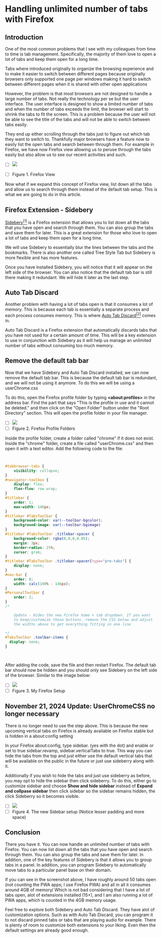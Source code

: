 # Handling unlimited number of tabs with Firefox


## Introduction

One of the most common problems that I see with my colleagues from time to time is tab management. Specifically, the majority of them love to open a lot of tabs and keep them open for a long time.

Tabs where introduced originally to organize the browsing experience and to make it easier to switch between different pages because originally browsers only supported one page per windows making it hard to switch between different pages when it is shared with other open applications

However, the problem is that most browsers are not designed to handle a large number of tabs. Not really the technology per se but the user interface. The user interface is designed to show a limited number of tabs and when the number of tabs exceeds the limit, the browser will start to shrink the tabs to fit the screen. This is a problem because the user will not be able to see the title of the tabs and will not be able to switch between tabs easily.

They end up either scrolling through the tabs just to figure out which tab they want to switch to. Thankfully major browsers have a feature now to easily list the open tabs and search between through them. For example in Firefox, we have now Firefox view allowing us to peruse through the tabs easily but also allow us to see our recent activities and such.

- [ ] [![](images/ff-tab-picker.png)](images/ff-tab-picker.png)
- [ ] Figure 1\. Firefox View




Now what if we expand this concept of Firefox view, list down all the tabs and allow us to search through them instead of the default tab setup. This is what we are going to do in this article.


## Firefox Extension \- Sidebery


[Sidebery<sup>[1]</sup>](https://addons.mozilla.org/en-US/firefox/addon/sidebery/) is a Firefox extension that allows you to list down all the tabs that you have open and search through them. You can also group the tabs and save them for later. This is a great extension for those who love to open a lot of tabs and keep them open for a long time.



We will use Sidebery to essentially blur the lines between the tabs and the bookmarks. There is also another one called Tree Style Tab but Sidebery is more flexible and has more features.



Once you have installed Sidebery, you will notice that it will appear on the left side of the browser. You can also notice that the default tab bar is still there making it redundant. We will hide it later as the last step.


## Auto Tab Discard


Another problem with having a lot of tabs open is that it consumes a lot of memory. This is because each tab is essentially a separate process and each process consumes memory. This is where [Auto Tab Discard<sup>[2]</sup>](https://addons.mozilla.org/en-US/firefox/addon/auto-tab-discard/) comes in.



Auto Tab Discard is a Firefox extension that automatically discards tabs that you have not used for a certain amount of time. This will be a key extension to use in conjunction with Sidebery as it will help us manage an unlimited number of tabs without consuming too much memory.


## Remove the default tab bar


Now that we have Sidebery and Auto Tab Discard installed, we can now remove the default tab bar. This is because the default tab bar is redundant, and we will not be using it anymore. To do this we will be using a userChrome.css



To do this, open the Firefox profile folder by typing **\<about:profiles>** in the address bar. Find the part that says "This is the profile in use and it cannot be deleted." and then click on the "Open Folder" button under the "Root Directory" section. This will open the profile folder in your file manager.



- [ ] [![](images/ff-about-profiles.png)](images/ff-about-profiles.png)
- [ ] Figure 2\. Firefox Profile Folders

Inside the profile folder, create a folder called "chrome" if it does not exist. Inside the "chrome" folder, create a file called "userChrome.css" and then open it with a text editor. Add the following code to the file:



```css

				
#tabbrowser-tabs {
	visibility: collapse;
}
#navigator-toolbox {
	display: flex;
	flex-flow: row wrap;
}
#titlebar {
	order: 1;
	max-width: 146px;
}
#titlebar #TabsToolbar {
	background-color: var(--toolbar-bgcolor);
	background-image: var(--toolbar-bgimage)
}
#titlebar #TabsToolbar .titlebar-spacer {
	background-color: rgba(0,0,0,0.05);
	margin: 3px;
	border-radius: 25%;
	cursor: grab;
}
#titlebar #TabsToolbar .titlebar-spacer[type="pre-tabs"] {
	display: none;
}
#nav-bar {
	order: 0;
	width: calc(100% - 146px);
}
#PersonalToolbar {
	order: 2;
}
/*

	Update - Hides the new Firefox home + tab dropdown. If you want
	to keep/customize those buttons. remove the CSS below and adjust
	the widths above to get everything fitting in one line

*/
#TabsToolbar .toolbar-items {
  display: none;
}
				
			
```

After adding the code, save the file and then restart Firefox. The default tab bar should now be hidden and you should only see Sidebery on the left side of the browser. Similar to the image below:

- [ ] [![](images/ff-unlimited.png)](images/ff-unlimited.png)
- [ ] Figure 3\. My Firefox Setup

## November 21, 2024 Update: UserChromeCSS no longer necessary


There is no longer need to use the step above. This is because the new upcoming vertical tabs on Firefox is already available on Firefox stable but is hidden in a about:config setting

In your Firefox about:config, type sidebar. (yes with the dot) and enable or set to true sidebar.revamp, sidebar.verticalTabs to true. This way you can hide the tabs from the top and just either use the default vertical tabs that will be available on the public in the future or just use sideberry along with it.

Additionally if you wish to hide the tabs and just use sideberry as before, you may opt to hide the sidebar then click sideberry. To do this, either go to customize sidebar and choose **Show and hide sidebar** instead of **Expand and collpase sidebar** then click sidebar so the sidebar remains hidden, the click Sideberry so it becomes visible.

- [ ] [![](images/ff-new-vertical.png)](images/ff-new-vertical.png)
- [ ] Figure 4\. The new Sidebar setup (Notice lesser padding and more space)

## Conclusion


There you have it. You can now handle an unlimited number of tabs with Firefox. You can now list down all the tabs that you have open and search through them. You can also group the tabs and save them for later. In addition, one of the key features of Sidebery is that it allows you to group tabs in a panel. In addition, you can program Sidebery to automatically move tabs to a particular panel base on their domain.

If you can see in the screenshot above, I have roughly around 50 tabs open (not counting the PWA apps; I use Firefox PWA) and all in all it consumes around 4GB of memory/ Which is not bad considering that I have a lot of tabs open, alot of extensions installed (15\+), and I am also running a lot of PWA apps, which is counted in the 4GB memory usage.

Feel free to explore both Sidebery and Auto Tab Discard. They have alot of customization options. Such as with Auto Tab Discard, you can program it to not discard pinned tabs or tabs that are playing audio for example. There is plenty of room to customize both extensions to your liking. Even then the default settings are already good enough.



